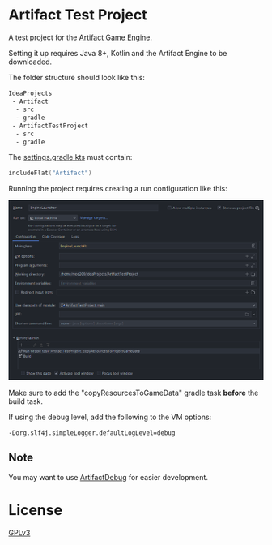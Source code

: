 # Artifact Test Project

A test project for the [Artifact Game Engine](https://www.github.com/meo209/Artifact).

Setting it up requires Java 8+, Kotlin and the Artifact Engine to be downloaded.

The folder structure should look like this:

```
IdeaProjects
 - Artifact
  - src
  - gradle
 - ArtifactTestProject
  - src
  - gradle
```

The [settings.gradle.kts](settings.gradle.kts) must contain:
```kotlin
includeFlat("Artifact")
```

Running the project requires creating a run configuration like this:

![runConfiguration in intellij](docs/runConfig.png "Run Configuration in IntelliJ idea")

Make sure to add the "copyResourcesToGameData" gradle task **before** the build task.

If using the debug level, add the following to the VM options:
```
-Dorg.slf4j.simpleLogger.defaultLogLevel=debug 
```

## Note
You may want to use [ArtifactDebug](https://www.github.com/meo209/ArtifactDebug) for easier development.

# License
[GPLv3](https://www.gnu.org/licenses/gpl-3.0.html)